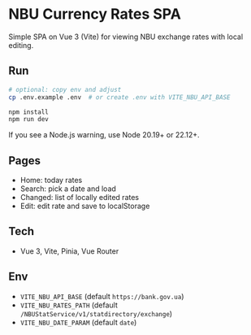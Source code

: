 # NBU Currency Rates SPA

Simple SPA on Vue 3 (Vite) for viewing NBU exchange rates with local editing.

## Run
```bash
# optional: copy env and adjust
cp .env.example .env  # or create .env with VITE_NBU_API_BASE

npm install
npm run dev
```
If you see a Node.js warning, use Node 20.19+ or 22.12+.

## Pages
- Home: today rates
- Search: pick a date and load
- Changed: list of locally edited rates
- Edit: edit rate and save to localStorage

## Tech
- Vue 3, Vite, Pinia, Vue Router

## Env
- `VITE_NBU_API_BASE` (default `https://bank.gov.ua`)
- `VITE_NBU_RATES_PATH` (default `/NBUStatService/v1/statdirectory/exchange`)
- `VITE_NBU_DATE_PARAM` (default `date`)
